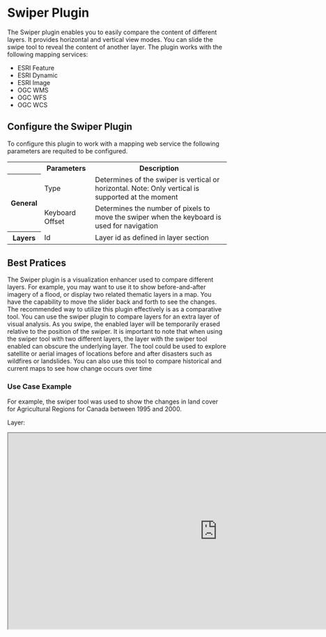 # Swiper Plugin

The Swiper plugin enables you to easily compare the content of different layers. It provides horizontal and vertical view modes. You can slide the swipe tool to reveal the content of another layer. The plugin works with the following mapping services:

- ESRI Feature
- ESRI Dynamic
- ESRI Image
- OGC WMS
- OGC WFS
- OGC WCS

## Configure the Swiper Plugin

To configure this plugin to work with a mapping web service the following parameters are requited to be configured.

<table>
  <tr>
    <th></th>
    <th>Parameters</th>
    <th>Description</th>
  </tr>
 <tr>
    <th rowspan="2">General</th>
    <td id=parameters>Type</td>
    <td>Determines of the swiper is vertical or horizontal. Note: Only vertical is supported at the moment</td>
  <tr>
    <td id=parameters>Keyboard Offset</td>
    <td>Determines the number of pixels to move the swiper when the keyboard is used for navigation</td>
  </tr>
  <tr>
    <th rowspan="1">Layers</th>
    <td id=parameters>Id</td>
    <td>Layer id as defined in layer section</td>
  </tr>
</table>

## Best Pratices

The Swiper plugin is a visualization enhancer used to compare different layers. For example, you may want to use it to show before-and-after imagery of a flood, or display two related thematic layers in a map. You have the capability to move the slider back and forth to see the changes. The recommended way to utilize this plugin effectively is as a comparative tool. You can use the swiper plugin to compare layers for an extra layer of visual analysis. As you swipe, the enabled layer will be temporarily erased relative to the position of the swiper. It is important to note that when using the swiper tool with two different layers, the layer with the swiper tool enabled can obscure the underlying layer. The tool could be used to explore satellite or aerial images of locations before and after disasters such as wildfires or landslides. You can also use this tool to compare historical and current maps to see how change occurs over time

### Use Case Example

For example, the swiper tool was used to show the changes in land cover for Agricultural Regions for Canada between 1995 and 2000.

Layer:

<iframe width=960px height="450"
        src=https://jolevesq.github.io/contributed-plugins/swiper/samples/swiper-index.html>
</iframe>
